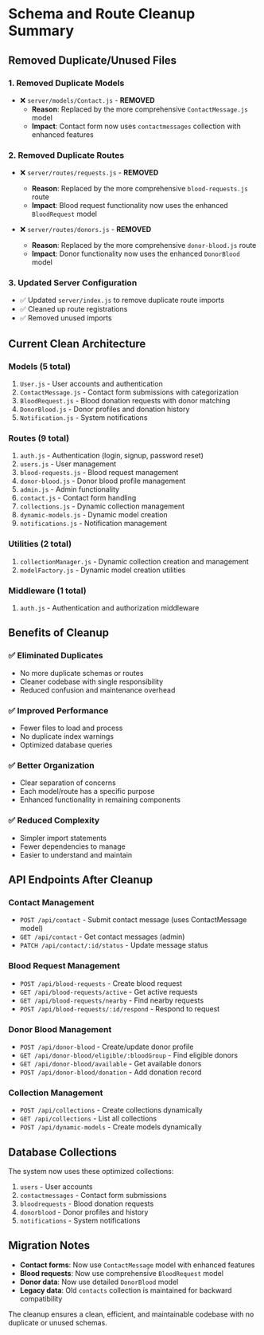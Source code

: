 # Schema and Route Cleanup Summary

## Removed Duplicate/Unused Files

### 1. **Removed Duplicate Models**
- ❌ `server/models/Contact.js` - **REMOVED**
  - **Reason**: Replaced by the more comprehensive `ContactMessage.js` model
  - **Impact**: Contact form now uses `contactmessages` collection with enhanced features

### 2. **Removed Duplicate Routes**
- ❌ `server/routes/requests.js` - **REMOVED**
  - **Reason**: Replaced by the more comprehensive `blood-requests.js` route
  - **Impact**: Blood request functionality now uses the enhanced `BloodRequest` model

- ❌ `server/routes/donors.js` - **REMOVED**
  - **Reason**: Replaced by the more comprehensive `donor-blood.js` route
  - **Impact**: Donor functionality now uses the enhanced `DonorBlood` model

### 3. **Updated Server Configuration**
- ✅ Updated `server/index.js` to remove duplicate route imports
- ✅ Cleaned up route registrations
- ✅ Removed unused imports

## Current Clean Architecture

### **Models** (5 total)
1. `User.js` - User accounts and authentication
2. `ContactMessage.js` - Contact form submissions with categorization
3. `BloodRequest.js` - Blood donation requests with donor matching
4. `DonorBlood.js` - Donor profiles and donation history
5. `Notification.js` - System notifications

### **Routes** (9 total)
1. `auth.js` - Authentication (login, signup, password reset)
2. `users.js` - User management
3. `blood-requests.js` - Blood request management
4. `donor-blood.js` - Donor blood profile management
5. `admin.js` - Admin functionality
6. `contact.js` - Contact form handling
7. `collections.js` - Dynamic collection management
8. `dynamic-models.js` - Dynamic model creation
9. `notifications.js` - Notification management

### **Utilities** (2 total)
1. `collectionManager.js` - Dynamic collection creation and management
2. `modelFactory.js` - Dynamic model creation utilities

### **Middleware** (1 total)
1. `auth.js` - Authentication and authorization middleware

## Benefits of Cleanup

### ✅ **Eliminated Duplicates**
- No more duplicate schemas or routes
- Cleaner codebase with single responsibility
- Reduced confusion and maintenance overhead

### ✅ **Improved Performance**
- Fewer files to load and process
- No duplicate index warnings
- Optimized database queries

### ✅ **Better Organization**
- Clear separation of concerns
- Each model/route has a specific purpose
- Enhanced functionality in remaining components

### ✅ **Reduced Complexity**
- Simpler import statements
- Fewer dependencies to manage
- Easier to understand and maintain

## API Endpoints After Cleanup

### **Contact Management**
- `POST /api/contact` - Submit contact message (uses ContactMessage model)
- `GET /api/contact` - Get contact messages (admin)
- `PATCH /api/contact/:id/status` - Update message status

### **Blood Request Management**
- `POST /api/blood-requests` - Create blood request
- `GET /api/blood-requests/active` - Get active requests
- `GET /api/blood-requests/nearby` - Find nearby requests
- `POST /api/blood-requests/:id/respond` - Respond to request

### **Donor Blood Management**
- `POST /api/donor-blood` - Create/update donor profile
- `GET /api/donor-blood/eligible/:bloodGroup` - Find eligible donors
- `GET /api/donor-blood/available` - Get available donors
- `POST /api/donor-blood/donation` - Add donation record

### **Collection Management**
- `POST /api/collections` - Create collections dynamically
- `GET /api/collections` - List all collections
- `POST /api/dynamic-models` - Create models dynamically

## Database Collections

The system now uses these optimized collections:
1. `users` - User accounts
2. `contactmessages` - Contact form submissions
3. `bloodrequests` - Blood donation requests
4. `donorblood` - Donor profiles and history
5. `notifications` - System notifications

## Migration Notes

- **Contact forms**: Now use `ContactMessage` model with enhanced features
- **Blood requests**: Now use comprehensive `BloodRequest` model
- **Donor data**: Now use detailed `DonorBlood` model
- **Legacy data**: Old `contacts` collection is maintained for backward compatibility

The cleanup ensures a clean, efficient, and maintainable codebase with no duplicate or unused schemas.

